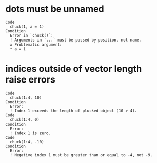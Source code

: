 # dots must be unnamed

    Code
      chuck(1, a = 1)
    Condition
      Error in `chuck()`:
      ! Arguments in `...` must be passed by position, not name.
      x Problematic argument:
      * a = 1

# indices outside of vector length raise errors

    Code
      chuck(1:4, 10)
    Condition
      Error:
      ! Index 1 exceeds the length of plucked object (10 > 4).
    Code
      chuck(1:4, 0)
    Condition
      Error:
      ! Index 1 is zero.
    Code
      chuck(1:4, -10)
    Condition
      Error:
      ! Negative index 1 must be greater than or equal to -4, not -9.

